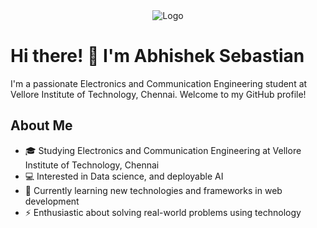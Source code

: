 
<div style="text-align: center;">
    <img src="https://github.com/abby1712/abby1712/assets/72368959/a4d27611-1daf-4367-bd5a-bfd10f7a08f9" alt="Logo">
</div>


# Hi there! 👋 I'm Abhishek Sebastian

I'm a passionate Electronics and Communication Engineering student at Vellore Institute of Technology, Chennai. Welcome to my GitHub profile!

## About Me

- 🎓 Studying Electronics and Communication Engineering at Vellore Institute of Technology, Chennai
- 💻 Interested in Data science, and deployable AI
- 🌱 Currently learning new technologies and frameworks in web development
- ⚡️ Enthusiastic about solving real-world problems using technology




